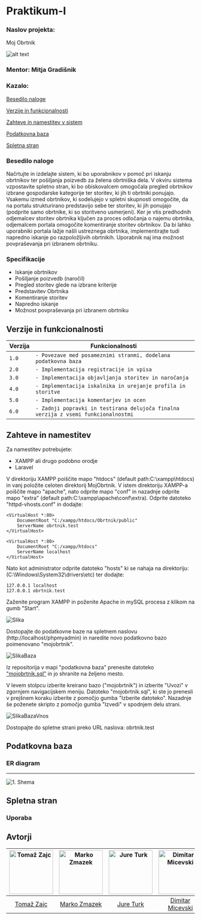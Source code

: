 # Praktikum-I


### Naslov projekta:
 Moj Obrtnik
 
 ![alt text](https://github.com/Jure4321/Praktikum-I/blob/master/porocilo/Screenshot_6.png)
 
### Mentor: Mitja Gradišnik 

### Kazalo:

[Besedilo naloge](#besedilo-naloge)

[Verzije in funkcionalnosti](#verzije-in-funkcionalnosti)

[Zahteve in namestitev v sistem](#zahteve-in-namestitev)

[Podatkovna baza](#podatkovna-baza)

[Spletna stran](#spletna-stran)

### Besedilo naloge

Načrtujte in izdelajte sistem, ki bo uporabnikov v pomoč pri iskanju obrtnikov ter pošiljanja poizvedb
za želena obrtniška dela.
V okviru sistema vzpostavite spletno stran, ki bo obiskovalcem omogočala pregled obrtnikov izbrane
gospodarske kategorije ter storitev, ki jih ti obrtniki ponujajo. Vsakemu izmed obrtnikov, ki
sodelujejo v spletni skupnosti omogočite, da na portalu strukturirano predstavijo sebe ter storitev, ki
jih ponujajo (podprite samo obrtnike, ki so storitveno usmerjeni).
Ker je vtis predhodnih odjemalcev storitev obrtnika ključen za proces odločanja o najemu obrtnika,
odjemalcem portala omogočite komentiranje storitev obrtnikov.
Da bi lahko uporabniki portala lažje našli ustreznega obrtnika, implementirajte tudi napredno iskanje
po razpoložljivih obrtnikih.
Uporabnik naj ima možnost povpraševanja pri izbranem obrtniku.

### Specifikacije
-	Iskanje obrtnikov
-	Pošiljanje poizvedb (naročil)
-	Pregled storitev glede na izbrane kriterije
-	Predstavitev Obrtnika 
-	Komentiranje storitev 
-	Napredno iskanje 
-	Možnost povpraševanja pri izbranem obrtniku

 

## Verzije in funkcionalnosti

| Verzija           | Funkcionalnosti|
| ----------------- |------------------------------|
| `1.0`             | `- Povezave med posameznimi stranmi, dodelana podatkovna baza`                     |
| `2.0`             | `- Implementacija registracije in vpisa`                                           |
| `3.0`             | `- Implementacija objavljanja storitev in naročanja`                               |
| `4.0`             | `- Implementacija iskalnika in urejanje profila in storitve`                       |
| `5.0`             | `- Implementacija komentarjev in ocen`                                             |
| `6.0`             | `- Zadnji popravki in testirana delujoča finalna verzija z vsemi funkcionalnostmi` |

## Zahteve in namestitev
Za namestitev potrebujete:
- XAMPP ali drugo podobno orodje
- Laravel

V direktoriju XAMPP poiščite mapo "htdocs" (default path:C:\xampp\htdocs) in vanj položite celoten direktorij MojObrtnik. V istem direktoriju XAMPP-a poiščite mapo "apache", nato odprite mapo "conf" in nazadnje odprite mapo "extra" (default path:C:\xampp\apache\conf\extra). Odprite datoteko "httpd-vhosts.conf" in dodajte: 

```
<VirtualHost *:80>
    DocumentRoot "C:/xampp/htdocs/Obrtnik/public"
    ServerName obrtnik.test
</VirtualHost>

<VirtualHost *:80>
    DocumentRoot "C:/xampp/htdocs"
    ServerName localhost
</VirtualHost> 
```
Nato kot administrator odprite datoteko "hosts" ki se nahaja na direktoriju: (C:\Windows\System32\drivers\etc) ter dodajte:
```
127.0.0.1 localhost
127.0.0.1 obrtnik.test
```

Zaženite program XAMPP in poženite Apache in mySQL procesa z klikom na gumb "Start".

![Slika](https://github.com/Jure4321/Praktikum-I/blob/master/XAMPP.png)


Dostopajte do podatkovne baze na spletnem naslovu (http://localhost/phpmyadmin) in naredite novo podatkovno bazo poimenovano "mojobrtnik".

![SlikaBaza](https://github.com/Jure4321/Praktikum-I/blob/master/kreiranje_baze.png)

Iz repositorija v mapi "podatkovna baza" prenesite datoteko ["mojobrtnik.sql"](https://github.com/Jure4321/Praktikum-I/blob/master/podatkovna%20baza/mojobrtnik.sql) in jo shranite na željeno mesto.

V levem stolpcu izberite kreirano bazo ("mojobrtnik") in izberite "Uvozi" v zgornjem navigacijskem meniju. Datoteko "mojobrtnik.sql", ki ste jo prenesli v prejšnem koraku izberite z pomočjo gumba "Izberite datoteko". Nazadnje še poženete skripto z pomočjo gumba "Izvedi" v spodnjem delu strani.

![SlikaBazaVnos](https://github.com/Jure4321/Praktikum-I/blob/master/skripta.png)


Dostopajte do spletne strani preko URL naslova: obrtnik.test

## Podatkovna baza 

### ER diagram 
---
![1. Shema](https://github.com/Jure4321/Praktikum-I/blob/master/podatkovna%20baza/35156807_1997118590311821_7525599961853984768_n.png)

## Spletna stran




### Uporaba

## Avtorji

[<img alt="Tomaž Zajc" src="https://avatars3.githubusercontent.com/u/39370620?s=400&v=4" width="117">](https://github.com/Muziiix) |[<img alt="Marko Zmazek" src="https://avatars0.githubusercontent.com/u/39406652?s=400&v=4" width="117">](https://github.com/zmazk123) |[<img alt="Jure Turk" src="https://avatars3.githubusercontent.com/u/39335691?s=400&v=4" width="117">](https://github.com/Jure4321) |[<img alt="Dimitar Micevski" src="https://avatars1.githubusercontent.com/u/39406660?s=400&v=4" width="117">](https://github.com/DimitarMicevski) |[<img alt="Luka Gričar" src="https://avatars2.githubusercontent.com/u/33715913?s=400&v=4" width="117">](https://github.com/luks104) |
:---: |:---: |:---: |:---: |:---: |
[Tomaž Zajc](https://github.com/Muziiix) |[Marko Zmazek](https://github.com/zmazk123) |[Jure Turk](https://github.com/Jure4321) |[Dimitar Micevski](https://github.com/DimitarMicevski) |[Luka Gričar](https://github.com/luks104)

